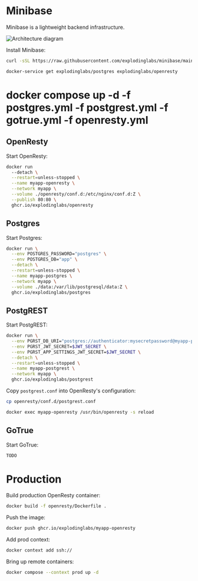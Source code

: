 # Minibase

Minibase is a lightweight backend infrastructure.

<img alt="Architecture diagram" src="https://github.com/explodinglabs/minibase/blob/main/architecture.png?raw=true" />

Install Minibase:

```sh
curl -sSL https://raw.githubusercontent.com/explodinglabs/minibase/main/scripts/install.sh | sh
```

```sh
docker-service get explodinglabs/postgres explodinglabs/openresty
```

# docker compose up -d -f postgres.yml -f postgrest.yml -f gotrue.yml -f openresty.yml

## OpenResty

Start OpenResty:

```sh
docker run
  --detach \
  --restart=unless-stopped \
  --name myapp-openresty \
  --network myapp \
  --volume ./openresty/conf.d:/etc/nginx/conf.d:Z \
  --publish 80:80 \
  ghcr.io/explodinglabs/openresty
```

## Postgres

Start Postgres:

```sh
docker run \
  --env POSTGRES_PASSWORD="postgres" \
  --env POSTGRES_DB="app" \
  --detach \
  --restart=unless-stopped \
  --name myapp-postgres \
  --network myapp \
  --volume ./data:/var/lib/postgresql/data:Z \
  ghcr.io/explodinglabs/postgres
```

## PostgREST

Start PostgREST:

```sh
docker run \
  --env PGRST_DB_URI="postgres://authenticator:mysecretpassword@myapp-postgres:5432/app" \
  --env PGRST_JWT_SECRET=$JWT_SECRET \
  --env PGRST_APP_SETTINGS_JWT_SECRET=$JWT_SECRET \
  --detach \
  --restart=unless-stopped \
  --name myapp-postgrest \
  --network myapp \
  ghcr.io/explodinglabs/postgrest
```

Copy `postgrest.conf` into OpenResty's configuration:

```sh
cp openresty/conf.d/postgrest.conf
```

```sh
docker exec myapp-openresty /usr/bin/openresty -s reload
```

## GoTrue

Start GoTrue:

```sh
TODO
```

# Production

Build production OpenResty container:

```sh
docker build -f openresty/Dockerfile .
```

Push the image:

```sh
docker push ghcr.io/explodinglabs/myapp-openresty
```

Add prod context:

```sh
docker context add ssh://
```

Bring up remote containers:

```sh
docker compose --context prod up -d
```
